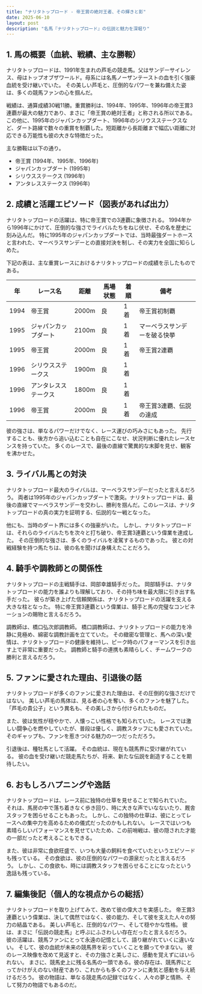 ```yaml
---
title: "ナリタトップロード - 帝王賞の絶対王者、その輝きと影"
date: 2025-06-10
layout: post
description: "名馬『ナリタトップロード』の伝説と魅力を深堀り"
---
```


## 1. 馬の概要（血統、戦績、主な勝鞍）

ナリタトップロードは、1991年生まれの芦毛の競走馬。父はサンデーサイレンス、母はトップオブザワールド。母系には名馬ノーザンテーストの血を引く強豪血統を受け継いでいた。  その美しい芦毛と、圧倒的なパワーを兼ね備えた姿は、多くの競馬ファンの心を掴んだ。

戦績は、通算成績30戦11勝。重賞勝利は、1994年、1995年、1996年の帝王賞3連覇が最大の魅力であり、まさに「帝王賞の絶対王者」と称される所以である。この他に、1995年のジャパンカップダート、1996年のシリウスステークスなど、ダート路線で数々の重賞を制覇した。短距離から長距離まで幅広い距離に対応できる万能性も彼の大きな特徴だった。

主な勝鞍は以下の通り。

* 帝王賞 (1994年、1995年、1996年)
* ジャパンカップダート (1995年)
* シリウスステークス (1996年)
* アンタレスステークス (1996年)


## 2. 成績と活躍エピソード（図表があれば出力）

ナリタトップロードの活躍は、特に帝王賞での3連覇に象徴される。  1994年から1996年にかけて、圧倒的な強さでライバルたちをねじ伏せ、その名を歴史に刻み込んだ。  特に1995年のジャパンカップダートでは、当時最強ダートホースと言われた、マーベラスサンデーとの直接対決を制し、その実力を全国に知らしめた。

下記の表は、主な重賞レースにおけるナリタトップロードの成績を示したものである。


| 年 | レース名          | 距離 | 馬場状態 | 着順 | 備考                                 |
|---|-------------------|-----|----------|-----|--------------------------------------|
| 1994 | 帝王賞            | 2000m | 良       | 1着 | 帝王賞初制覇                         |
| 1995 | ジャパンカップダート | 2100m | 良       | 1着 | マーベラスサンデーを破る快挙         |
| 1995 | 帝王賞            | 2000m | 良       | 1着 | 帝王賞2連覇                         |
| 1996 | シリウスステークス | 1900m | 良       | 1着 |                                      |
| 1996 | アンタレスステークス | 1800m | 良       | 1着 |                                      |
| 1996 | 帝王賞            | 2000m | 良       | 1着 | 帝王賞3連覇、伝説の達成              |


彼の強さは、単なるパワーだけでなく、レース運びの巧みさにもあった。  先行することも、後方から追い込むことも自在にこなせ、状況判断に優れたレースセンスを持っていた。  多くのレースで、最後の直線で驚異的な末脚を見せ、観客を沸かせた。


## 3. ライバル馬との対決

ナリタトップロード最大のライバルは、マーベラスサンデーだったと言えるだろう。  両者は1995年のジャパンカップダートで激突。ナリタトップロードは、最後の直線でマーベラスサンデーを交わし、勝利を掴んだ。このレースは、ナリタトップロードの真の実力を証明する、伝説的な一戦となった。

他にも、当時のダート界には多くの強豪がいた。  しかし、ナリタトップロードは、それらのライバルたちを次々と打ち破り、帝王賞3連覇という偉業を達成した。  その圧倒的な強さは、多くのライバルを凌駕するものであった。  彼との対戦経験を持つ馬たちは、彼の名を聞けば身構えたことだろう。


## 4. 騎手や調教師との関係性

ナリタトップロードの主戦騎手は、岡部幸雄騎手だった。  岡部騎手は、ナリタトップロードの能力を誰よりも理解しており、その持ち味を最大限に引き出す名手だった。  彼らが築き上げた信頼関係は、ナリタトップロードの活躍を支える大きな柱となった。  特に帝王賞3連覇という偉業は、騎手と馬の完璧なコンビネーションの賜物と言えるだろう。

調教師は、橋口弘次郎調教師。  橋口調教師は、ナリタトップロードの能力を冷静に見極め、綿密な調教計画を立てていた。  その緻密な管理と、馬への深い愛情は、ナリタトップロードの健康を維持し、ピーク時のパフォーマンスを引き出す上で非常に重要だった。  調教師と騎手の連携も素晴らしく、チームワークの勝利と言えるだろう。


## 5. ファンに愛された理由、引退後の話

ナリタトップロードが多くのファンに愛された理由は、その圧倒的な強さだけではない。  美しい芦毛の馬体は、見る者の心を奪い、多くのファンを魅了した。「芦毛の貴公子」という異名も、その美しさから付けられたものだ。

また、彼は気性が穏やかで、人懐っこい性格でも知られていた。  レースでは激しい闘争心を燃やしていたが、普段は優しく、調教スタッフにも愛されていた。  そのギャップも、ファンを惹きつける魅力の一つだっただろう。

引退後は、種牡馬として活躍。  その血統は、現在も競馬界に受け継がれている。  彼の血を受け継いだ競走馬たちが、将来、新たな伝説を創造することを期待したい。


## 6. おもしろハプニングや逸話

ナリタトップロードは、レース前に独特の仕草を見せることで知られていた。  それは、馬房の中で落ち着きなく歩き回り、時に大きな声でいなないたり、厩舎スタッフを困らせることもあった。  しかし、この独特の仕草は、彼にとってレースへの集中力を高めるための儀式だったのかもしれない。  レースではいつも素晴らしいパフォーマンスを見せていたため、この前哨戦は、彼の隠された才能の一部だったと考えることもできる。

また、彼は非常に食欲旺盛で、いつも大量の飼料を食べていたというエピソードも残っている。  その食欲は、彼の圧倒的なパワーの源泉だったと言えるだろう。  しかし、この食欲も、時には調教スタッフを困らせることになったという逸話も残っている。


## 7. 編集後記（個人的な視点からの総括）

ナリタトップロードを取り上げてみて、改めて彼の偉大さを実感した。  帝王賞3連覇という偉業は、決して偶然ではなく、彼の能力、そして彼を支えた人々の努力の結晶である。  美しい芦毛と、圧倒的なパワー、そして穏やかな性格。  彼は、まさに「伝説の競走馬」と呼ぶにふさわしい存在だったと言えるだろう。  彼の活躍は、競馬ファンにとって永遠の記憶として、語り継がれていくに違いない。  そして、彼の血統が未来の競馬界を彩っていくことを願ってやまない。  彼のレース映像を改めて見返すと、その力強さと美しさに、感動を覚えずにはいられない。  まさに、競馬史上に残る名馬の一頭である。彼の存在は、競馬界にとってかけがえのない財産であり、これからも多くのファンに勇気と感動を与え続けるだろう。  彼の物語は、単なる競走馬の記録ではなく、人々の夢と情熱、そして努力の物語でもあるのだ。

